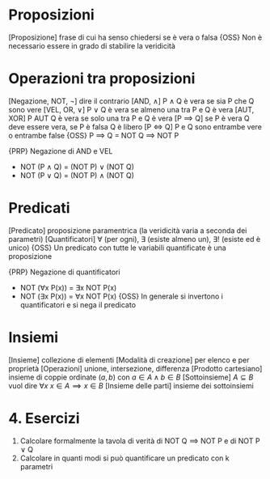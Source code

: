 # Proposizioni
[Proposizione] frase di cui ha senso chiedersi se è vera o falsa
{OSS} Non è necessario essere in grado di stabilire la veridicità

# Operazioni tra proposizioni
[Negazione, NOT, $\neg$] dire il contrario
[AND, $\land$] P $\land$ Q è vera se sia P che Q sono vere
[VEL, OR, $\lor$] P $\lor$ Q è vera se almeno una tra P e Q è vera
[AUT, XOR] P AUT Q è vera se solo una tra P e Q è vera
[P $\implies$ Q] se P è vera Q deve essere vera, se P è falsa Q è libero
[P $\iff$ Q] P e Q sono entrambe vere o entrambe false
{OSS} P $\implies$ Q = NOT Q $\implies$ NOT P

{PRP} Negazione di AND e VEL
- NOT (P $\land$ Q) = (NOT P) $\lor$ (NOT Q)
- NOT (P $\lor$ Q) = (NOT P) $\land$ (NOT Q)
# Predicati
[Predicato] proposizione paramentrica (la veridicità varia a seconda dei parametri)
[Quantificatori] $\forall$ (per ogni), $\exists$ (esiste almeno un), $\exists!$ (esiste ed è unico)
{OSS} Un predicato con tutte le variabili quantificate è una proposizione

{PRP} Negazione di quantificatori
- NOT ($\forall$x P(x)) = $\exists$x NOT P(x)
- NOT ($\exists$x P(x)) = $\forall$x NOT P(x)
{OSS} In generale si invertono i quantificatori e si nega il predicato
# Insiemi
[Insieme] collezione di elementi
[Modalità di creazione] per elenco e per proprietà
[Operazioni] unione, intersezione, differenza
[Prodotto cartesiano] insieme di coppie ordinate $(a,b)$ con $a \in A \land b \in B$
[Sottoinsieme] $A \subseteq B$ vuol dire $\forall x$ $x \in A \implies x \in B$
[Insieme delle parti] insieme dei sottoinsiemi
# 4. Esercizi
1. Calcolare formalmente la tavola di verità di NOT Q $\implies$ NOT P e di NOT P $\lor$ Q
2. Calcolare in quanti modi si può quantificare un predicato con k parametri